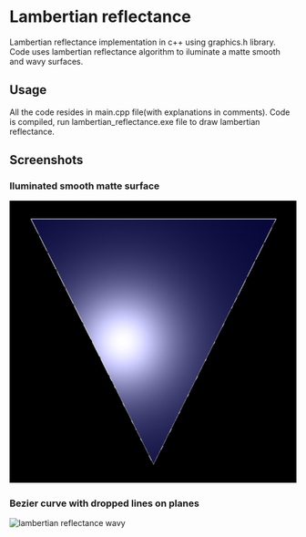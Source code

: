 # Lambertian reflectance

Lambertian reflectance implementation in c++ using graphics.h library.
Code uses lambertian reflectance algorithm to iluminate a matte smooth and wavy surfaces.

## Usage

All the code resides in main.cpp file(with explanations in comments).
Code is compiled, run lambertian_reflectance.exe file to draw lambertian reflectance.

## Screenshots

### Iluminated smooth matte surface
![lambertian reflectance](https://github.com/avoup/graphic-algorithms/raw/master/lambertian_reflectance/screenshots/lambertian_reflectance.jpg)

### Bezier curve with dropped lines on planes
![lambertian reflectance wavy](hhttps://github.com/avoup/graphic-algorithms/raw/master/lambertian_reflectance/screenshots/lambertian_reflectance_wavy.jpg)
